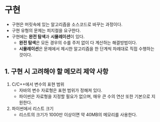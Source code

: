 # 구현
- 구현은 머릿속에 있는 알고리즘을 소스코드로 바꾸는 과정이다.
- 구현 유형의 문제는 피지컬을 요구한다.
- 구현에는 **완전 탐색**과 **시뮬레이션**이 있다.
  - **완전 탐색**은 모든 경우의 수를 주저 없이 다 계산하는 해결방법이다.
  - **시뮬레이션**은 문제에서 제시한 알고리즘을 한 단계씩 차례대로 직접 수행하는 것이다.

## 1. 구현 시 고려해야 할 메모리 제약 사항
1. C/C++에서 변수의 표현 범위
   - 자바의 변수 자료형은 표현 범위가 정해져 있다.
   - 파이썬은 자료형을 지정할 필요가 없으며, 매우 큰 수의 연산 또한 기본으로 지원한다.
2. 파이썬에서 리스트 크기
   - 리스트의 크기가 1000만 이상이면 약 40MB의 메모리를 사용한다.